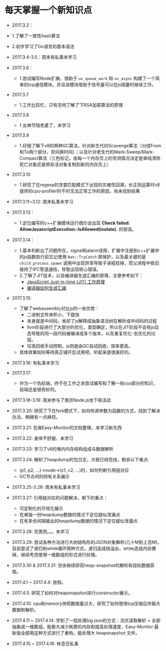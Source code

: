 # 每天掌握一个新知识点

* 2017.3.3：
 * 1.了解了一致性hash算法 
 * 2.初步学习了Go语言的基本语法

* 2017.3.4-3.5：周末有私事未学习

* 2017.3.6：
    * 1.尝试编写Node扩展，借助于 ```uv_queue_work``` 和 ```uv_async``` 构建了一个简单的tcp通信模块，并且该模块借助于信号量可以在js阻塞时继续工作。

* 2017.3.7
	* 1.工作比较忙，只有空闲了解了下RSA加密算法的原理

* 2017.3.8
	* 1.女神节陪老婆了，未学习

* 2017.3.9
	* 1.仔细了解下v8的两种GC算法，针对新生代的Scavenge算法（分成From和To两个部分，空间换时间）；以及针对老生代的Mark-Sweep/Mark-Compact算法（三色标记，由每一个内存页上的空洞情况决定是单纯清除死亡对象还是把存活对象复制到新的内存页上）

* 2017.3.10
	* 1.研究了在regexp的贪婪匹配模式下出现的灾难性回溯，长正则运算时v8提供的cpu-profiler时不时无法正常工作的原因，尚未找到结果

* 2017.3.11~3.12: 周末私事未学习

* 2017.3.13：
	* 1.定位编写的c++扩展模块运行偶尔会出现 **Check failed: AllowJavascriptExecution::IsAllowed(isolate).** 的错误。

* 2017.3.14：
    * 1.基本判断出了问题所在，signal和alarm误用，扩展中注册到c++扩展中的js函数执行前忘记使用 ```Nan::TryCatch``` 做保护，以及最关键的是 ```child_process.spawn``` 调用中出现异常导致子进程挂掉，而父进程中依旧维持了IPC管道通信，导致出现核心错误。
    * 2.了解了JIT技术，以及编译器生成汇编的原理，文章参考如下：
    	* [JavaScript Just-in-time (JIT) 工作原理](https://zhuanlan.zhihu.com/p/25669120)
    	* [编译器如何生成汇编](https://zhuanlan.zhihu.com/p/25718411)

* 2017.3.15:
	* 了解了webassembly对比js的一些优势：
		* 二进制文件体积小，下载快
		* 本身就是中间码，省却了js解释成抽象语法树在解析成中间码的过程
		* llvm阶段进行了大部分的优化，类型确定，所以在JIT阶段不会有js动态导致的同一段代码被编译成多个版本，以及重复优化-去优化的过程。
		* 垃圾回收手动控制，js则是由GC自动回收，效率更高。
	* 具体效果如何等待真正铺开后试用吧，听起来是很美好的。

* 2017.3.16: 有私事未学习
* 2017.3.17:
	* 作为一个伪前端，终于在工作之余尝试编写和了解一些css部分的知识，前端还是很奇妙的。
* 2017.3.18-3.19: 周末参与了南京Node.js地下铁活动
* 2017.3.20: 研究了下在fork模式下，如何传递参数为函数的方式，找到了解决办法，稍微有一点麻烦。
* 2017.3.21: 在做Easy-Monitor的文档整理，未学习新东西
* 2017.3.22: 身体不舒服，未学习
* 2017.3.23: 学习了v8的堆内内存结构组成与数据解析
* 2017.3.24: 解析了heapdump的包日志，大致已经完成，剩余以下难点:
	* (p1, p2, ...)->node->(c1, c2, ...)时，如何判断引用链对应
	* GC节点间的持有关系展示
* 2017.3.25-3.26: 周末有私事未学习
* 2017.3.27: 引用链对应的问题解决，剩下的重点：
	* 可定制化的可视化展示
	* 在单独一份heapdump数据的情况下定位疑似泄漏点
	* 在有多份间隔输出的heapdump数据的情况下定位疑似泄漏点
* 2017.3.28: 在医院。。。未学习
* 2017.3.29: 尝试各种方法进行大树结构形的JSON对象解析(几十M到上百M)，目前尝试了递归和while循环两种方式，递归造成栈溢出，while造成内存爆掉，继续考虑使用一维数组的形式进行处理。
* 2017.3.30 & 2017.3.31: 空余继续研究heap-snapshot的解析和目标数据获取。
* 2017.4.1 ~ 2017.4.4: 放假。
* 2017.4.5: 研究了如何对heapsnapshot进行constructor展示。
* 2017.4.10: cpu和memory快照数据量过大，研究了如何使用tcp压缩后传输大数据和解析。
* 2017.4.11 ~ 2017.4.14: 学到了一招处理big json的方式：流式读取解析 + 全部抽象成一维数组，能极大减少耗费的内存和提高处理速度，Easy-Monitor 最新版全部用这种方式进行了重构，能处理大 heapsnapshot 文件。
* 2017.4.15 ~ 2017.4.16: 休息日私事